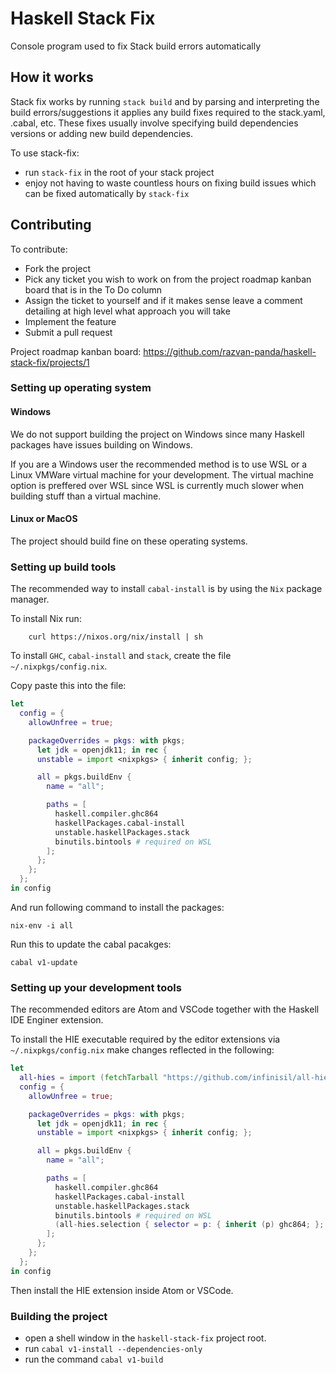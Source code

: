 # Haskell Stack Fix

Console program used to fix Stack build errors automatically

## How it works

Stack fix works by running `stack build` and by parsing and interpreting the build errors/suggestions it applies any build fixes required to the stack.yaml, .cabal, etc. These fixes usually involve specifying build dependencies versions or adding new build dependencies.

To use stack-fix:

* run `stack-fix` in the root of your stack project
* enjoy not having to waste countless hours on fixing build issues which can be fixed automatically by `stack-fix`

## Contributing

To contribute:

* Fork the project
* Pick any ticket you wish to work on from the project roadmap kanban board that is in the To Do column
* Assign the ticket to yourself and if it makes sense leave a comment detailing at high level what approach you will take
* Implement the feature
* Submit a pull request

Project roadmap kanban board: https://github.com/razvan-panda/haskell-stack-fix/projects/1

### Setting up operating system

#### Windows

We do not support building the project on Windows since many Haskell packages have issues building on Windows.

If you are a Windows user the recommended method is to use WSL or a Linux VMWare virtual machine for your development. The virtual machine option is preffered over WSL since WSL is currently much slower when building stuff than a virtual machine.

#### Linux or MacOS

The project should build fine on these operating systems.

### Setting up build tools

The recommended way to install `cabal-install` is by using the `Nix` package manager.

To install Nix run:

```shell
    curl https://nixos.org/nix/install | sh
```

To install `GHC`, `cabal-install` and `stack`,  create the file `~/.nixpkgs/config.nix`.

Copy paste this into the file:

```nix
let
  config = {
    allowUnfree = true;

    packageOverrides = pkgs: with pkgs;
      let jdk = openjdk11; in rec {
      unstable = import <nixpkgs> { inherit config; };

      all = pkgs.buildEnv {
        name = "all";

        paths = [
          haskell.compiler.ghc864
          haskellPackages.cabal-install
          unstable.haskellPackages.stack
          binutils.bintools # required on WSL
        ];
      };
    };
  };
in config
```

And run following command to install the packages:

```shell
nix-env -i all
```

Run this to update the cabal pacakges:

```shell
cabal v1-update
```

### Setting up your development tools

The recommended editors are Atom and VSCode together with the Haskell IDE Enginer extension.

To install the HIE executable required by the editor extensions via `~/.nixpkgs/config.nix` make changes reflected in the following:

```nix
let
  all-hies = import (fetchTarball "https://github.com/infinisil/all-hies/tarball/master") {};
  config = {
    allowUnfree = true;

    packageOverrides = pkgs: with pkgs;
      let jdk = openjdk11; in rec {
      unstable = import <nixpkgs> { inherit config; };

      all = pkgs.buildEnv {
        name = "all";

        paths = [
          haskell.compiler.ghc864
          haskellPackages.cabal-install
          unstable.haskellPackages.stack
          binutils.bintools # required on WSL
          (all-hies.selection { selector = p: { inherit (p) ghc864; }; })
        ];
      };
    };
  };
in config
```

Then install the HIE extension inside Atom or VSCode.

### Building the project

* open a shell window in the `haskell-stack-fix` project root.
* run `cabal v1-install --dependencies-only`
* run the command `cabal v1-build`
